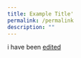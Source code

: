 ```yaml
---
title: Example Title'
permalink: /permalink
description: ""
---
```

i have been  <a href = "https://www.google.com">edited</a>